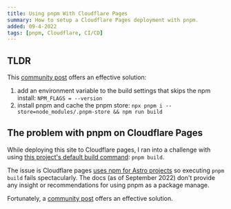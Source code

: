 ```yaml
---
title: Using pnpm With Cloudflare Pages
summary: How to setup a Cloudflare Pages deployment with pnpm.
added: 09-4-2022
tags: [pnpm, Cloudflare, CI/CD]
---
```


## TLDR

This
[community post](https://community.cloudflare.com/t/add-pnpm-to-pre-installed-cloudflare-pages-tools/288514/5)
offers an effective solution:

1. add an environment variable to the build settings that skips the npm install:
   `NPM_FLAGS = --version`
2. install pnpm and cache the pnpm store:
   `npx pnpm i --store=node_modules/.pnpm-store && npm run build`

## The problem with pnpm on Cloudflare Pages

While deploying this site to Cloudflare pages, I ran into a challenge with using
[this project's default build command](https://github.com/chrisvaillancourt/website/blob/72b36c4e2ae73ff7b3821b8f33917a6635f89446/package.json#L9):
`pnpm build`.

The issue is Cloudflare pages
[uses npm for Astro projects](https://developers.cloudflare.com/pages/platform/build-configuration#framework-presets)
so executing `pnpm build` fails spectacularly. The docs (as of September 2022)
don't provide any insight or recommendations for using pnpm as a package manage.

Fortunately, a
[community post](https://community.cloudflare.com/t/add-pnpm-to-pre-installed-cloudflare-pages-tools/288514/5)
offers an effective solution.
